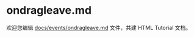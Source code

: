 ondragleave.md
===

欢迎您编辑 <a target="__blank" href="https://github.com/jaywcjlove/html-tutorial/blob/main/docs/events/ondragleave.md">docs/events/ondragleave.md</a> 文件，共建 HTML Tutorial 文档。